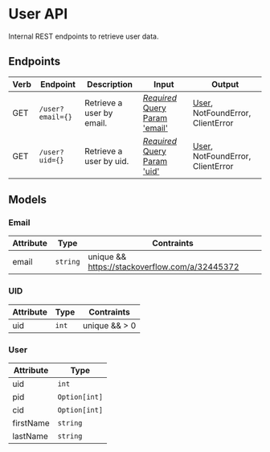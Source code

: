 # User API
Internal REST endpoints to retrieve user data.

## Endpoints
| Verb | Endpoint | Description                     | Input                                  | Output            |
|------|----------|---------------------------------|----------------------------------------|-------------------|
| GET | `/user?email={}` | Retrieve a user by email. | [*Required* Query Param 'email'](#Email) | [User](#User), NotFoundError, ClientError |
| GET | `/user?uid={}` | Retrieve a user by uid. | [*Required* Query Param 'uid'](#UID) | [User](#User), NotFoundError, ClientError |

## Models
### Email
| Attribute      | Type           | Contraints                           |
|----------------|----------------|--------------------------------------|
| email          | `string`       | unique && https://stackoverflow.com/a/32445372 |

### UID
| Attribute      | Type           | Contraints                           |
|----------------|----------------|--------------------------------------|
| uid            | `int`          | unique && > 0 |


### User
| Attribute | Type          |
|-----------|---------------|
| uid       | `int`         |
| pid       | `Option[int]` |
| cid       | `Option[int]` |
| firstName | `string`      |
| lastName  | `string`      |